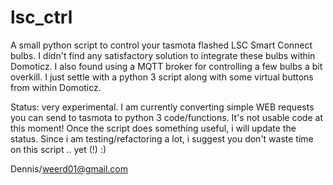 # lsc_ctrl

A small python script to control your tasmota flashed LSC Smart Connect bulbs. I didn't find any satisfactory solution to integrate these bulbs within Domoticz. I also found using a MQTT broker for controlling a few bulbs a bit overkill. I just settle with a python 3 script along with some virtual buttons from within Domoticz.

Status: very experimental. I am currently converting simple WEB requests you can send to tasmota to python 3 code/functions. It's not usable code at this moment! Once the script does something useful, i will update the status. Since i am testing/refactoring a lot, i suggest you don't waste time on this script .. yet (!) :)

Dennis/weerd01@gmail.com

